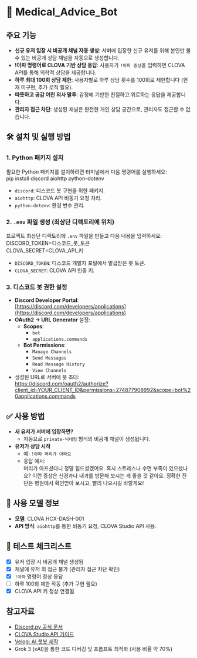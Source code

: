 # 💊 Medical_Advice_Bot

## 주요 기능
- **신규 유저 입장 시 비공개 채널 자동 생성**: 서버에 입장한 신규 유저를 위해 본인만 볼 수 있는 비공개 상담 채널을 자동으로 생성합니다.
- **!아파 명령어로 CLOVA 기반 상담 응답**: 사용자가 `!아파 증상`을 입력하면 CLOVA API를 통해 의학적 상담을 제공합니다.
- **하루 최대 100회 상담 제한**: 사용자별로 하루 상담 횟수를 100회로 제한합니다 (현재 미구현, 추가 로직 필요).
- **따뜻하고 공감 어린 의사 말투**: 감정에 기반한 친절하고 위로하는 응답을 제공합니다.
- **관리자 접근 차단**: 생성된 채널은 완전한 개인 상담 공간으로, 관리자도 접근할 수 없습니다.

## 🛠 설치 및 실행 방법

### 1. Python 패키지 설치
필요한 Python 패키지를 설치하려면 터미널에서 다음 명령어를 실행하세요:  
pip install discord aiohttp python-dotenv  
- `discord`: 디스코드 봇 구현을 위한 패키지.  
- `aiohttp`: CLOVA API 비동기 요청 처리.  
- `python-dotenv`: 환경 변수 관리.

### 2. `.env` 파일 생성 (최상단 디렉토리에 위치)
프로젝트 최상단 디렉토리에 `.env` 파일을 만들고 다음 내용을 입력하세요:  
DISCORD_TOKEN=디스코드_봇_토큰  
CLOVA_SECRET=CLOVA_API_키  
- `DISCORD_TOKEN`: 디스코드 개발자 포털에서 발급받은 봇 토큰.  
- `CLOVA_SECRET`: CLOVA API 인증 키.

### 3. 디스코드 봇 권한 설정
- **Discord Developer Portal**: [https://discord.com/developers/applications](https://discord.com/developers/applications)  
- **OAuth2 → URL Generator** 설정:  
  - **Scopes**:  
    - `bot`  
    - `applications.commands`  
  - **Bot Permissions**:  
    - `Manage Channels`  
    - `Send Messages`  
    - `Read Message History`  
    - `View Channels`  
- 생성된 URL로 서버에 봇 초대:  
https://discord.com/oauth2/authorize?client_id=YOUR_CLIENT_ID&permissions=274877908992&scope=bot%20applications.commands

## ✅ 사용 방법
- **새 유저가 서버에 입장하면?**  
  - 자동으로 `private-닉네임` 형식의 비공개 채널이 생성됩니다.  
- **유저가 상담 시작**  
  - 예: `!아파 머리가 아파요`  
  - 응답 예시:  
    머리가 아프셨다니 정말 힘드셨겠어요. 혹시 스트레스나 수면 부족이 있으셨나요? 이런 증상은 신경과나 내과를 방문해 보시는 게 좋을 것 같아요. 정확한 진단은 병원에서 확인받아 보시고, 빨리 나으시길 바랄게요!

## 🧠 사용 모델 정보
- **모델**: CLOVA HCX-DASH-001  
- **API 방식**: `aiohttp`를 통한 비동기 요청, CLOVA Studio API 사용.

## 🧪 테스트 체크리스트
- [x] 유저 입장 시 비공개 채널 생성됨  
- [x] 채널에 유저 외 접근 불가 (관리자 접근 차단 확인)  
- [x] `!아파` 명령어 정상 응답  
- [ ] 하루 100회 제한 작동 (추가 구현 필요)  
- [x] CLOVA API 키 정상 연결됨  

## 참고자료
- [Discord.py 공식 문서](https://discordpy.readthedocs.io/en/stable/)  
- [CLOVA Studio API 가이드](https://www.ncloud.com/product/aiService/clovaStudio)  
- [Velog: AI 챗봇 제작](https://velog.io/@chuu1019/AI-ChatGpt4-Discord-Bot-%EB%A7%8C%EB%93%A4%EA%B8%B0-feat.-python)  
- Grok 3 (xAI)을 통한 코드 디버깅 및 프롬프트 최적화 (사용 비율 약 70%)
